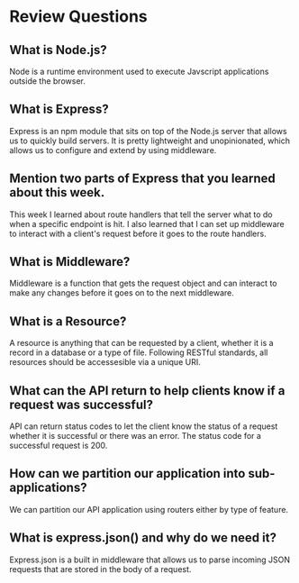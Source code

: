# Review Questions

## What is Node.js?

Node is a runtime environment used to execute Javscript applications outside the browser.

## What is Express?

Express is an npm module that sits on top of the Node.js server that allows us to quickly build servers. It is pretty lightweight and unopinionated, which allows us to configure and extend by using middleware.

## Mention two parts of Express that you learned about this week.

This week I learned about route handlers that tell the server what to do when a specific endpoint is hit. I also learned that I can set up middleware to interact with a client's request before it goes to the route handlers.

## What is Middleware?

Middleware is a function that gets the request object and can interact to make any changes before it goes on to the next middleware.

## What is a Resource?

A resource is anything that can be requested by a client, whether it is a record in a database or a type of file. Following RESTful standards, all resources should be accessesible via a unique URI.

## What can the API return to help clients know if a request was successful?

API can return status codes to let the client know the status of a request whether it is successful or there was an error. The status code for a successful request is 200.

## How can we partition our application into sub-applications?

We can partition our API application using routers either by type of feature.

## What is express.json() and why do we need it?

Express.json is a built in middleware that allows us to parse incoming JSON requests that are stored in the body of a request.
